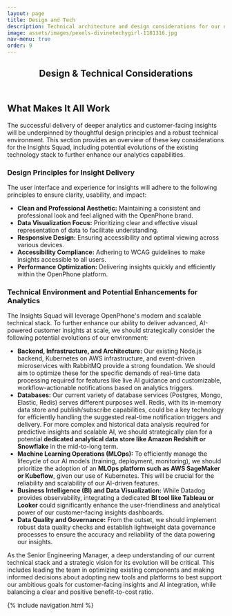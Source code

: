 ```yaml
---
layout: page
title: Design and Tech
description: Technical architecture and design considerations for our data-driven features.
image: assets/images/pexels-divinetechygirl-1181316.jpg
nav-menu: true
order: 9
---
```


<!-- Main -->
<div id="main" class="alt">

<!-- One -->
<section id="one">
	<div class="inner">
		<header class="major">
			<h1>Design & Technical Considerations</h1>
		</header>

<!-- Content -->
<h2>What Makes It All Work</h2>
<p>
  The successful delivery of deeper analytics and customer-facing insights will be underpinned by thoughtful design principles and a robust technical environment. This section provides an overview of these key considerations for the Insights Squad, including potential evolutions of the existing technology stack to further enhance our analytics capabilities.
</p>

<h3>Design Principles for Insight Delivery</h3>
<p>
  The user interface and experience for insights will adhere to the following principles to ensure clarity, usability, and impact:
</p>
<ul>
  <li><strong>Clean and Professional Aesthetic:</strong> Maintaining a consistent and professional look and feel aligned with the OpenPhone brand.</li>
  <li><strong>Data Visualization Focus:</strong> Prioritizing clear and effective visual representation of data to facilitate understanding.</li>
  <li><strong>Responsive Design:</strong> Ensuring accessibility and optimal viewing across various devices.</li>
  <li><strong>Accessibility Compliance:</strong> Adhering to WCAG guidelines to make insights accessible to all users.</li>
  <li><strong>Performance Optimization:</strong> Delivering insights quickly and efficiently within the OpenPhone platform.</li>
</ul>

<h3>Technical Environment and Potential Enhancements for Analytics</h3>
<p>
  The Insights Squad will leverage OpenPhone's modern and scalable technical stack. To further enhance our ability to deliver advanced, AI-powered
  customer insights at scale, we should strategically consider the following potential evolutions of our environment:
</p>
<ul>
  <li><strong>Backend, Infrastructure, and Architecture:</strong> Our existing Node.js backend, Kubernetes on AWS infrastructure, and event-driven microservices with RabbitMQ provide a strong foundation. We should aim to optimize these for the specific demands of real-time data processing required for features like live AI guidance and customizable, workflow-actionable notifications based on analytics triggers.</li>
  <li><strong>Databases:</strong> Our current variety of database services (Postgres, Mongo, Elastic, Redis) serves different purposes well. Redis, with its in-memory data store and publish/subscribe capabilities, could be a key technology for efficiently handling the suggested real-time notification triggers and delivery. For more complex and historical data analysis required for predictive insights and scalable AI, we should strategically plan for a potential <strong>dedicated analytical data store like Amazon Redshift or Snowflake</strong> in the mid-to-long term.</li>
  <li><strong>Machine Learning Operations (MLOps):</strong> To efficiently manage the lifecycle of our AI models (training, deployment, monitoring), we should prioritize the adoption of an <strong>MLOps platform such as AWS SageMaker or Kubeflow</strong>, given our use of Kubernetes. This will be crucial for the reliability and scalability of our AI-driven features.</li>
  <li><strong>Business Intelligence (BI) and Data Visualization:</strong> While Datadog provides observability, integrating a dedicated <strong>BI tool like Tableau or Looker</strong> could significantly enhance the user-friendliness and analytical power of our customer-facing insights dashboards.</li>
  <li><strong>Data Quality and Governance:</strong> From the outset, we should implement robust data quality checks and establish lightweight data governance processes to ensure the accuracy and reliability of the data powering our insights.</li>
</ul>

<p>
  As the Senior Engineering Manager, a deep understanding of our current technical stack and a strategic vision for its evolution will be critical. This includes leading the team in optimizing existing components and making informed decisions about adopting new tools and platforms to best support our ambitious goals for customer-facing insights and AI integration, while balancing a clear and positive benefit-to-cost ratio.
</p>

{% include navigation.html %}